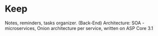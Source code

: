 # Keep
Notes, reminders, tasks organizer.  (Back-End) Architecture: SOA - microservices, Onion architecture per service, written on ASP Core 3.1
